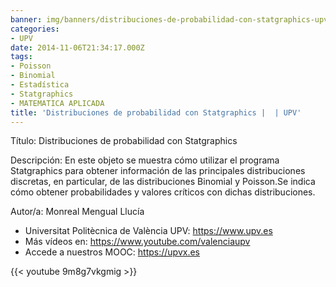 ```yaml
---
banner: img/banners/distribuciones-de-probabilidad-con-statgraphics-upv.jpg
categories:
- UPV
date: 2014-11-06T21:34:17.000Z
tags:
- Poisson
- Binomial
- Estadística
- Statgraphics
- MATEMATICA APLICADA
title: 'Distribuciones de probabilidad con Statgraphics |  | UPV'
---
```


Título: Distribuciones de probabilidad con Statgraphics

Descripción: En este objeto se muestra cómo utilizar el programa Statgraphics para obtener información de las principales distribuciones discretas, en particular, de las distribuciones Binomial y Poisson.Se indica cómo obtener probabilidades y valores críticos con dichas distribuciones. 

Autor/a: Monreal Mengual Llucía



+ Universitat Politècnica de València UPV: https://www.upv.es
+ Más vídeos en: https://www.youtube.com/valenciaupv
+ Accede a nuestros MOOC: https://upvx.es

{{< youtube 9m8g7vkgmig >}}
